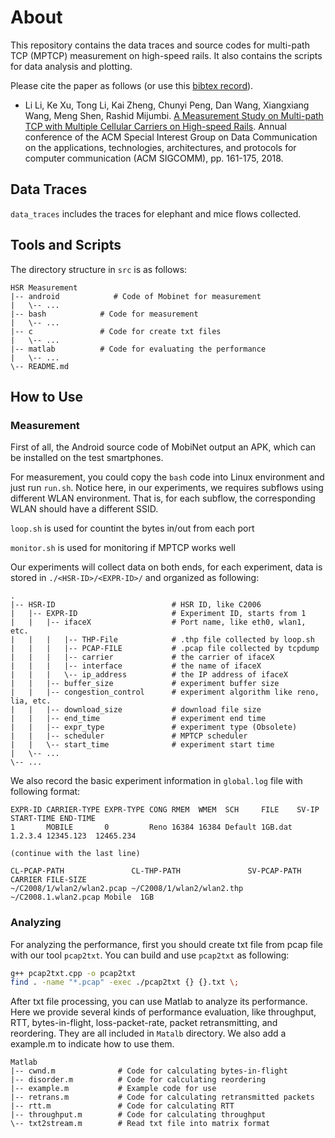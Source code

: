 # About
This repository contains the data traces and source codes for multi-path TCP (MPTCP) measurement on high-speed rails. It also contains the scripts for data analysis and plotting.

Please cite the paper as follows (or use this [bibtex record](./bibtex.txt)).

- Li Li, Ke Xu, Tong Li, Kai Zheng, Chunyi Peng, Dan Wang, Xiangxiang Wang, Meng Shen, Rashid Mijumbi. [A Measurement Study on Multi-path TCP with Multiple Cellular Carriers on High-speed Rails](./paper.pdf). Annual conference of the ACM Special Interest Group on Data Communication on the applications, technologies, architectures, and protocols for computer communication (ACM SIGCOMM), pp. 161-175, 2018. 

## Data Traces

`data_traces` includes the traces for elephant and mice flows collected.

## Tools and Scripts

The directory structure in `src` is as follows:

``` text
HSR Measurement
|-- android            # Code of Mobinet for measurement
|   \-- ...
|-- bash            # Code for measurement
|   \-- ...
|-- c               # Code for create txt files
|   \-- ...
|-- matlab          # Code for evaluating the performance
|   \-- ...
\-- README.md
```

## How to Use

### Measurement

First of all, the Android source code of MobiNet output an APK, which can be installed on the test smartphones.

For measurement, you could copy the `bash` code into Linux environment and just run `run.sh`. Notice here, in our experiments, we requires subflows using different WLAN environment. That is, for each subflow, the corresponding WLAN should have a different SSID.

`loop.sh` is used for countint the bytes in/out from each port

`monitor.sh` is used for monitoring if MPTCP works well

Our experiments will collect data on both ends, for each experiment, data is stored in `./<HSR-ID>/<EXPR-ID>/` and organized as following:

``` text
.
|-- HSR-ID                          # HSR ID, like C2006
|   |-- EXPR-ID                     # Experiment ID, starts from 1
|   |   |-- ifaceX                  # Port name, like eth0, wlan1, etc.
|   |   |   |-- THP-File            # .thp file collected by loop.sh
|   |   |   |-- PCAP-FILE           # .pcap file collected by tcpdump
|   |   |   |-- carrier             # the carrier of ifaceX
|   |   |   |-- interface           # the name of ifaceX
|   |   |   \-- ip_address          # the IP address of ifaceX
|   |   |-- buffer_size             # experiment buffer size
|   |   |-- congestion_control      # experiment algorithm like reno, lia, etc.
|   |   |-- download_size           # download file size
|   |   |-- end_time                # experiment end time
|   |   |-- expr_type               # experiment type (Obsolete)
|   |   |-- scheduler               # MPTCP scheduler
|   |   \-- start_time              # experiment start time
|   \-- ...
\-- ...
```

We also record the basic experiment information in `global.log` file with following format:
``` text
EXPR-ID CARRIER-TYPE EXPR-TYPE CONG RMEM  WMEM  SCH     FILE    SV-IP   START-TIME END-TIME  
1       MOBILE       0         Reno 16384 16384 Default 1GB.dat 1.2.3.4 12345.123  12465.234 

(continue with the last line)

CL-PCAP-PATH               CL-THP-PATH               SV-PCAP-PATH         CARRIER FILE-SIZE
~/C2008/1/wlan2/wlan2.pcap ~/C2008/1/wlan2/wlan2.thp ~/C2008.1.wlan2.pcap Mobile  1GB
```

### Analyzing
For analyzing the performance, first you should create txt file from pcap file with our tool `pcap2txt`. You can build and use `pcap2txt` as following:
``` bash
g++ pcap2txt.cpp -o pcap2txt
find . -name "*.pcap" -exec ./pcap2txt {} {}.txt \;
```

After txt file processing, you can use Matlab to analyze its performance. Here we provide several kinds of performance evaluation, like throughput, RTT, bytes-in-flight, loss-packet-rate, packet retransmitting, and reordering. They are all included in `Matalb` directory. We also add a example.m to indicate how to use them.

``` text
Matlab
|-- cwnd.m              # Code for calculating bytes-in-flight
|-- disorder.m          # Code for calculating reordering
|-- example.m           # Example code for use
|-- retrans.m           # Code for calculating retransmitted packets
|-- rtt.m               # Code for calculating RTT
|-- throughput.m        # Code for calculating throughput
\-- txt2stream.m        # Read txt file into matrix format
```
